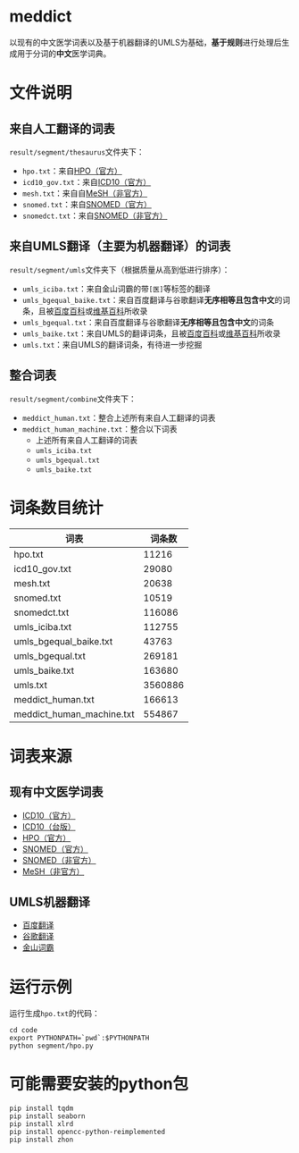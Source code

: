 # meddict
以现有的中文医学词表以及基于机器翻译的UMLS为基础，**基于规则**进行处理后生成用于分词的**中文**医学词典。

# 文件说明
## 来自人工翻译的词表
`result/segment/thesaurus`文件夹下：

- `hpo.txt`：来自[HPO（官方）](http://www.chinahpo.org/)
- `icd10_gov.txt`：来自[ICD10（官方）](http://www.nhc.gov.cn/mohwsbwstjxxzx/s8553/201202/54034.shtml)
- `mesh.txt`：来自自[MeSH（非官方）](http://chisc.net/doc/view/9270.html)
- `snomed.txt`：来自[SNOMED（官方）](http://mall.cnki.net/reference/detail_R200908044.html)
- `snomedct.txt`：来自[SNOMED（非官方）](http://chisc.net/doc/view/5201.html)

## 来自UMLS翻译（主要为机器翻译）的词表
`result/segment/umls`文件夹下（根据质量从高到低进行排序）：

- `umls_iciba.txt`：来自金山词霸的带`[医]`等标签的翻译
- `umls_bgequal_baike.txt`：来自百度翻译与谷歌翻译**无序相等且包含中文**的词条，且被[百度百科](https://baike.baidu.com/)或[维基百科](https://zh.wikipedia.org/)所收录
- `umls_bgequal.txt`：来自百度翻译与谷歌翻译**无序相等且包含中文**的词条
- `umls_baike.txt`：来自UMLS的翻译词条，且被[百度百科](https://baike.baidu.com/)或[维基百科](https://zh.wikipedia.org/)所收录
- `umls.txt`：来自UMLS的翻译词条，有待进一步挖掘

## 整合词表
`result/segment/combine`文件夹下：

- `meddict_human.txt`：整合上述所有来自人工翻译的词表
- `meddict_human_machine.txt`：整合以下词表
	- 上述所有来自人工翻译的词表
	- `umls_iciba.txt`
	- `umls_bgequal.txt`
	- `umls_baike.txt`

# 词条数目统计
| 词表 | 词条数 |
| ---- | ---- |
| hpo.txt | 11216 |
| icd10_gov.txt | 29080 |
| mesh.txt | 20638 |
| snomed.txt | 10519 |
| snomedct.txt | 116086 |
| umls_iciba.txt | 112755 |
| umls_bgequal_baike.txt | 43763 |
| umls_bgequal.txt | 269181 |
| umls_baike.txt | 163680 |
| umls.txt | 3560886 |
| meddict_human.txt | 166613 |
| meddict_human_machine.txt | 554867 |

# 词表来源
## 现有中文医学词表
- [ICD10（官方）](http://www.moh.gov.cn/mohbgt/s6694/201202/54033.shtml)
- [ICD10（台版）](https://www.nhi.gov.tw/Content_List.aspx?n=20443564F26622DC&topn=D39E2B72B0BDFA15)
- [HPO（官方）](http://www.chinahpo.org/)
- [SNOMED（官方）](http://mall.cnki.net/reference/detail_R200908044.html)
- [SNOMED（非官方）](http://chisc.net/doc/view/5201.html)
- [MeSH（非官方）](http://chisc.net/doc/view/9270.html)

## UMLS机器翻译
- [百度翻译](https://fanyi.baidu.com)
- [谷歌翻译](https://translate.google.cn/)
- [金山词霸](http://www.iciba.com/)

# 运行示例
运行生成`hpo.txt`的代码：

```
cd code
export PYTHONPATH=`pwd`:$PYTHONPATH
python segment/hpo.py
```

# 可能需要安装的python包
```
pip install tqdm
pip install seaborn
pip install xlrd
pip install opencc-python-reimplemented
pip install zhon
```





